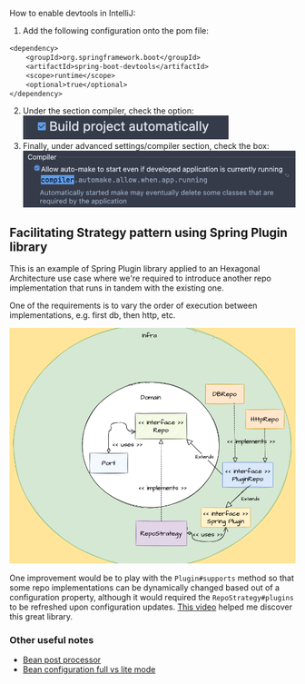 How to enable devtools in IntelliJ:
1. Add the following configuration onto the pom file:
```properties
<dependency>
    <groupId>org.springframework.boot</groupId>
    <artifactId>spring-boot-devtools</artifactId>
    <scope>runtime</scope>
    <optional>true</optional>
</dependency>
```
2. Under the section compiler, check the option:
   ![compiler.png](doc/compiler.png)
3. Finally, under advanced settings/compiler section, check the box:
   ![advanced_settings.png](doc/advanced_settings.png)

## Facilitating Strategy pattern using Spring Plugin library
This is an example of Spring Plugin library applied to an Hexagonal Architecture use case where we're required to 
introduce another repo implementation that runs in tandem with the existing one.

One of the requirements is to vary the order of execution between implementations, e.g. first db, then http, etc.

![](doc/spring_plugin_use_case.png)

One improvement would be to play with the `Plugin#supports` method so that some repo implementations can be dynamically 
changed based out of a configuration property, although it would required the `RepoStrategy#plugins` to be refreshed upon
configuration updates.
[This video](https://www.youtube.com/watch?time_continue=367&v=GlV5sXdXPu4&feature=emb_logo&themeRefresh=1) helped me discover this great library. 

### Other useful notes
* [Bean post processor](src/main/java/com/ftm/vcp/beanpostprocessor/notes_bean_post_processor.md) 
* [Bean configuration full vs lite mode](src/main/java/com/ftm/vcp/beanmode/notes_full_vs_line_mode.md)
